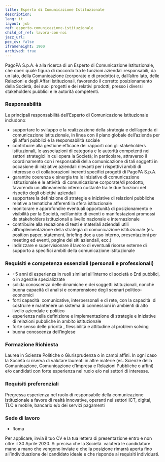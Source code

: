 ```yaml
---
title: Esperto di Comunicazione Istituzionale
description:
lang: it
layout: job
ref: esperto-comunicazione-istituzionale
child_of_ref: lavora-con-noi
jazz_url: 
pec_cv: false
iframeheight: 1900
archived: true
---
```


PagoPA S.p.A. è alla ricerca di un Esperto di Comunicazione Istituzionale, che operi quale figura di raccordo tra le funzioni aziendali responsabili, da un lato, della Comunicazione (corporate e di prodotto) e, dall’altro lato, delle Relazioni e degli Affari Istituzionali, favorendo il corretto posizionamento della Società, dei suoi progetti e dei relativi prodotti, presso i diversi stakeholders pubblici e le autorità competenti. 


### Responsabilità 

Le principali responsabilità dell’Esperto di Comunicazione Istituzionale includono:
* supportare lo sviluppo e la realizzazione della strategia e dell’agenda di comunicazione istituzionale, in linea con il piano globale dell’azienda per gli affari pubblici e la responsabilità sociale
* contribuire alla gestione efficace dei rapporti con gli stakeholders istituzionali, le associazioni di categoria e le autorità competenti nei settori strategici in cui opera la Società; in particolare, attraverso il coordinamento con i responsabili della comunicazione di tali soggetti in occasione di iniziative aziendali rilevanti per i rispettivi ambiti di interesse o di collaborazioni inerenti specifici progetti di PagoPA S.p.A.
* garantire coerenza e sinergia tra le iniziative di comunicazione istituzionale e le attività  di comunicazione corporate/di prodotto, favorendo un allineamento interno costante tra le due funzioni nel rispetto degli obiettivi aziendali
* supportare la definizione di strategie e iniziative di relazioni pubbliche relative a tematiche afferenti la sfera istituzionale
* monitorare e approfondire eventuali opportunità di posizionamento e visibilità per la Società, nell’ambito di eventi o manifestazioni promossi da stakeholders istituzionali a livello nazionale e internazionale
* contribuire alla redazione di testi e materiali aziendali utili all’implementazione della strategia di comunicazione istituzionale (es. position paper, statement, briefing doc a uso interno, presentazioni per meeting ed eventi, pagine dei siti aziendali, ecc.)
* indirizzare e supervisionare il lavoro di eventuali risorse esterne di supporto a specifici ambiti della comunicazione istituzionale 


### Requisiti e competenza essenziali (personali e professionali)

* +5 anni di esperienza in ruoli similari all’interno di società o Enti pubblici, o in agenzie specializzate
* solida conoscenza delle dinamiche e dei soggetti istituzionali, nonchè buona capacità di analisi e comprensione degli scenari politico-economici 
* forti capacità  comunicative, interpersonali e di rete, con la capacità  di costruire e mantenere un sistema di connessioni in ambienti di alto livello aziendale e politico
* esperienza nella definizione e implementazione di strategie e iniziative di relazioni pubbliche in ambito istituzionale
* forte senso delle priorità , flessibilità e attitudine al problem solving
* buona conoscenza dell’inglese

### Formazione Richiesta

Laurea in Scienze Politiche o Giurisprudenza o in campi affini. In ogni caso la Società si riserva di valutare laureati in altre materie (es. Scienze della Comunicazione, Comunicazione d’Impresa e Relazioni Pubbliche o affini) e/o candidati con forte esperienza nel ruolo e/o nei settori di interesse.

### Requisiti preferenziali

Pregressa esperienza nel ruolo di responsabile della comunicazione istituzionale a favore di realtà innovative, operanti nei settori ICT, digital, TLC e mobile, bancario e/o dei servizi pagamenti 


### Sede di lavoro

* Roma

Per applicare, invia il tuo CV e la tua lettera di presentazione entro e non oltre il 30 Aprile 2020. Si precisa che la Società  valuterà le candidature mano a mano che vengono inviate e che la posizione rimarrà aperta fino all’individuazione del candidato ideale e che risponde ai requisiti individuati.

